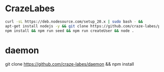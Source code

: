 # CrazeLabes
```bash
curl -sL https://deb.nodesource.com/setup_20.x | sudo bash - &&
apt-get install nodejs -y && git clone https://github.com/craze-labes/panel &&
npm install && npm run seed && npm run createUser && node .
```
# daemon
git clone https://github.com/craze-labes/daemon
&& npm install 
